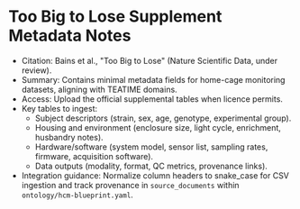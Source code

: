 # Too Big to Lose Supplement Metadata Notes

- Citation: Bains et al., "Too Big to Lose" (Nature Scientific Data, under review).
- Summary: Contains minimal metadata fields for home-cage monitoring datasets, aligning with TEATIME domains.
- Access: Upload the official supplemental tables when licence permits.
- Key tables to ingest:
  - Subject descriptors (strain, sex, age, genotype, experimental group).
  - Housing and environment (enclosure size, light cycle, enrichment, husbandry notes).
  - Hardware/software (system model, sensor list, sampling rates, firmware, acquisition software).
  - Data outputs (modality, format, QC metrics, provenance links).
- Integration guidance: Normalize column headers to snake_case for CSV ingestion and track provenance in `source_documents` within `ontology/hcm-blueprint.yaml`.

